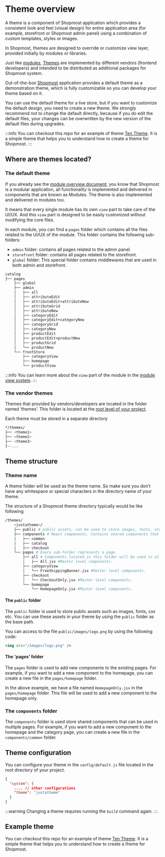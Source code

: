 

# Theme overview

A theme is a component of Shopmost application which provides a consistent look and feel (visual design) for entire application area (for example, storefront or Shopmost admin panel) using a combination of custom templates, styles or images.

In Shopmost, themes are designed to override or customize view layer, provided initially by modules or libraries.

Just like [modules](/module/module-overview), [Themes](./theme/theme-overview) are implemented by different vendors (frontend developers) and intended to be distributed as additional packages for Shopmost system.

Out-of-the-box [Shopmost](https://shopmost.io/) application provides a default theme as a demonstration theme, which is fully customizable so you can develop your theme based on it.

You can use the default theme for a live store, but if you want to customize the default design, you need to create a new theme. We strongly recommend not to change the default directly, because if you do edit the default files, your changes can be overwritten by the new version of the default files during upgrades.

:::info
You can checkout this repo for an example of theme [Ten Theme](https://github.com/kkumarcodes/tentheme). It is a simple theme that helps you to understand how to create a theme for Shopmost.
:::

## Where are themes located?

### The default theme

If you already see the [module overview document](../module/module-overview), you know that Shopmost is a modular application, all functionality is implemented and delivered in components that are known as Modules. The theme is also implemented and delivered in modules too. 

It means that every single module has its own `view` part to take care of the UI/UX. And this `view` part is designed to be easily customized without modifying the core files.

In each module, you can find a `pages` folder which contains all the files related to the UI/UX of the module. This folder contains the following sub-folders:

- `admin` folder: contains all pages related to the admin panel.
- `storefront` folder: contains all pages related to the storefront.
- `global` folder: This special folder contains middlewares that are used in both admin and storefront.

```bash
catalog
├── pages
    ├── global
    ├── admin
    │   ├── all
    │   ├── attributeEdit
    │   ├── attributeEdit+attributeNew
    │   ├── attributeGrid
    │   ├── attributeNew
    │   ├── categoryEdit
    │   ├── categoryEdit+categoryNew
    │   ├── categoryGrid
    │   ├── categoryNew
    │   ├── productEdit
    │   ├── productEdit+productNew
    │   ├── productGrid
    │   └── productNew
    └── frontStore
        ├── categoryView
        ├── homepage
        └── productView
```

:::info
You can learn more about the `view` part of the module in the [module view system](../theme/view-system.md).
:::

### The vendor themes

Themes that provided by vendors/developers are located in the folder named ‘themes’. This folder is located at the [root level of your project](/docs/development/knowledge-base/architecture-overview).

Each theme must be stored in a separate directory

```bash
*/themes/
├── <theme1>
├── <theme2>
├── <theme3>
├--...
```

## Theme structure

### Theme name

A theme folder will be used as the theme name. So make sure you don’t have any whitespace or special characters in the directory name of your theme.

The structure of a Shopmost theme directory typically would be like following

```bash
/themes/
    <justatheme>/
    ├── public # public assets, can be used to store images, fonts, etc.
    ├── components # React components. Contains shared components that can be used in multiple pages.
    |   ├── common
    |   ├── catalog
    |   ├── checkout
    └── pages # Every sub-folder represents a page.
        ├── all # Components located in this folder will be used in all pages.
        │   ├── All.jsx #Master level components.
        ├── categoryView
        │   └── FreeShippingBanner.jsx #Master level components.
        ├── checkout
        │   └── CheckoutOnly.jsx #Master level components.
        └── homepage
            └── HomepageOnly.jsx #Master level components.
```

#### The `public` folder

The `public` folder is used to store public assets such as images, fonts, css etc. You can use these assets in your theme by using the `public` folder as the base path.

You can access to the file `public/images/logo.png` by using the following code:

```jsx
<img src="/images/logo.png" />
```

#### The 'pages' folder

The `pages` folder is used to add new components to the existing pages. For example, if you want to add a new component to the homepage, you can create a new file in the `pages/homepage` folder.

In the above example, we have a file named `HomepageOnly.jsx` in the `pages/homepage` folder. This file will be used to add a new component to the homepage only.

### The `components` folder

The `components` folder is used store shared components that can be used in multiple pages. For example, if you want to add a new component to the homepage and the category page, you can create a new file in the `components/common` folder.

## Theme configuration

You can configure your theme in the `config/default.js` file located in the root directory of your project.

```json
{
  "system": {
    ..., // other configurations
    "theme": "justatheme"
  }
}
```

:::warning
Changing a theme requires running the `build` command again.
:::

## Example theme

You can checkout this repo for an example of theme [Ten Theme](https://github.com/kkumarcodes/tentheme). It is a simple theme that helps you to understand how to create a theme for Shopmost.